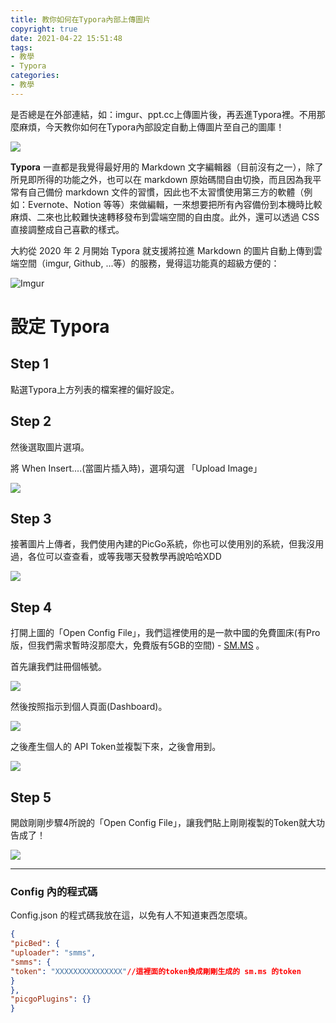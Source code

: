 ```yaml
---
title: 教你如何在Typora內部上傳圖片
copyright: true
date: 2021-04-22 15:51:48
tags:
- 教學
- Typora
categories:
- 教學
---
```


 是否總是在外部連結，如：imgur、ppt.cc上傳圖片後，再丟進Typora裡。不用那麼麻煩，今天教你如何在Typora內部設定自動上傳圖片至自己的圖庫！

<!-- more -->

![](https://i.loli.net/2021/04/22/bvafR6FHeq4mAod.png)

**Typora** 一直都是我覺得最好用的 Markdown 文字編輯器（目前沒有之一），除了所見即所得的功能之外，也可以在 markdown 原始碼間自由切換，而且因為我平常有自己備份 markdown 文件的習慣，因此也不太習慣使用第三方的軟體（例如：Evernote、Notion 等等）來做編輯，一來想要把所有內容備份到本機時比較麻煩、二來也比較難快速轉移發布到雲端空間的自由度。此外，還可以透過 CSS 直接調整成自己喜歡的樣式。

大約從 2020 年 2 月開始 Typora 就支援將拉進 Markdown 的圖片自動上傳到雲端空間（imgur, Github, ...等）的服務，覺得這功能真的超級方便的：

![Imgur](https://imgur.com/zyp3NdP.gif)

# 設定 Typora

## Step 1 

點選Typora上方列表的檔案裡的偏好設定。

## Step 2 

然後選取圖片選項。

將 When Insert....(當圖片插入時)，選項勾選 「Upload Image」

![](https://i.loli.net/2021/04/22/9scDewFgW1XYTSh.png)

## Step 3

接著圖片上傳者，我們使用內建的PicGo系統，你也可以使用別的系統，但我沒用過，各位可以查查看，或等我哪天發教學再說哈哈XDD

![](https://i.loli.net/2021/04/22/Wk9hHgpcmNvzQ8S.png)

## Step 4

 打開上圖的「Open Config File」，我們這裡使用的是一款中國的免費圖床(有Pro版，但我們需求暫時沒那麼大，免費版有5GB的空間) - [SM.MS](https://sm.ms/) 。

首先讓我們註冊個帳號。

![](https://i.loli.net/2021/04/22/4d2C5JhnlFzcafu.png)

然後按照指示到個人頁面(Dashboard)。

![](https://i.loli.net/2021/04/22/X432iIB7AVuELZQ.png)

之後產生個人的 API Token並複製下來，之後會用到。

![](https://i.loli.net/2021/04/22/oFYDfza9MuKJpQh.png)

## Step 5

開啟剛剛步驟4所說的「Open Config File」，讓我們貼上剛剛複製的Token就大功告成了！

![](https://i.loli.net/2021/04/22/vM4pIemHLf58RCK.png)

------

### Config 內的程式碼

Config.json 的程式碼我放在這，以免有人不知道東西怎麼填。

```json
{
"picBed": {
"uploader": "smms", 
"smms": {
"token": "XXXXXXXXXXXXXXX"//這裡面的token換成剛剛生成的 sm.ms 的token
}
},
"picgoPlugins": {}
}
```

